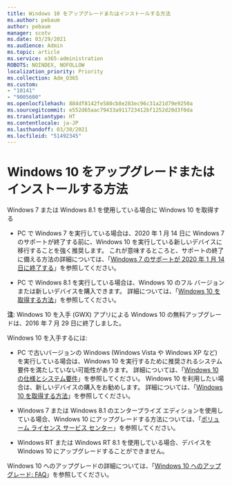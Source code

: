 ```yaml
---
title: Windows 10 をアップグレードまたはインストールする方法
ms.author: pebaum
author: pebaum
manager: scotv
ms.date: 03/29/2021
ms.audience: Admin
ms.topic: article
ms.service: o365-administration
ROBOTS: NOINDEX, NOFOLLOW
localization_priority: Priority
ms.collection: Adm_O365
ms.custom:
- "10141"
- "9005600"
ms.openlocfilehash: 884df8142fe580cb8e283ec96c31a21d79e9250a
ms.sourcegitcommit: e552d65aac79433a911723412bf1252d20d3f0da
ms.translationtype: HT
ms.contentlocale: ja-JP
ms.lasthandoff: 03/30/2021
ms.locfileid: "51492345"
---
```

# <a name="how-to-upgrade-or-install-windows-10"></a>Windows 10 をアップグレードまたはインストールする方法

Windows 7 または Windows 8.1 を使用している場合に Windows 10 を取得する

- PC で Windows 7 を実行している場合は、2020 年 1 月 14 日に Windows 7 のサポートが終了する前に、Windows 10 を実行している新しいデバイスに移行することを強く推奨します。 これが意味するところと、サポートの終了に備える方法の詳細については、「[Windows 7 のサポートが 2020 年 1 月 14 日に終了する](https://support.microsoft.com/help/4057281/)」を参照してください。

- PC で Windows 8.1 を実行している場合は、Windows 10 のフル バージョンまたは新しいデバイスを購入できます。 詳細については、「[Windows 10 を取得する方法](https://www.microsoft.com/windows/get-windows-10)」を参照してください。

**注**: Windows 10 を入手 (GWX) アプリによる Windows 10 の無料アップグレードは、2016 年 7 月 29 日に終了しました。

Windows 10 を入手するには: 

- PC で古いバージョンの Windows (Windows Vista や Windows XP など) を実行している場合は、Windows 10 を実行するために推奨されるシステム要件を満たしていない可能性があります。 詳細については、「[Windows 10 の仕様とシステム要件](https://www.microsoft.com/windows/windows-10-specifications)」を参照してください。 Windows 10 を利用したい場合は、新しいデバイスの購入をお勧めします。 詳細については、「[Windows 10 を取得する方法](https://www.microsoft.com/windows/get-windows-10)」を参照してください。

- Windows 7 または Windows 8.1 のエンタープライズ エディションを使用している場合、Windows 10 にアップグレードする方法については、「[ボリューム ライセンス サービス センター](https://www.microsoft.com/licensing/servicecenter/default.aspx)」を参照してください。

- Windows RT または Windows RT 8.1 を使用している場合、デバイスを Windows 10 にアップグレードすることができません。

Windows 10 へのアップグレードの詳細については、「[Windows 10 へのアップグレード: FAQ](https://support.microsoft.com/windows/upgrade-to-windows-10-faq-cce52341-7943-594e-72ce-e1cf00382445)」を参照してください。
